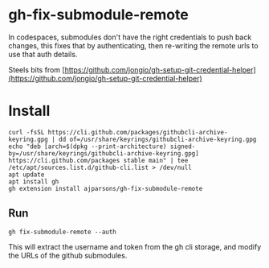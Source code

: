 # gh-fix-submodule-remote


In codespaces, submodules don't have the right credentials to push back changes, this fixes that by authenticating, then re-writing the remote urls to use that auth details.

Steels bits from [https://github.com/jongio/gh-setup-git-credential-helper](https://github.com/jongio/gh-setup-git-credential-helper)

# Install

```
curl -fsSL https://cli.github.com/packages/githubcli-archive-keyring.gpg | dd of=/usr/share/keyrings/githubcli-archive-keyring.gpg
echo "deb [arch=$(dpkg --print-architecture) signed-by=/usr/share/keyrings/githubcli-archive-keyring.gpg] https://cli.github.com/packages stable main" | tee /etc/apt/sources.list.d/github-cli.list > /dev/null
apt update
apt install gh
gh extension install ajparsons/gh-fix-submodule-remote
```

## Run


`gh fix-submodule-remote --auth`

This will extract the username and token from the gh cli storage, and modify the URLs of the github submodules. 
